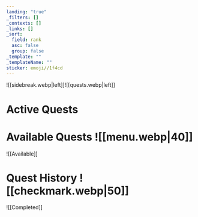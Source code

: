 ```yaml
---
landing: "true"
_filters: []
_contexts: []
_links: []
_sort:
  field: rank
  asc: false
  group: false
_template: ""
_templateName: ""
sticker: emoji//1f4cd
---
```

![[sidebreak.webp|left]]![[quests.webp|left]]
# Active Quests

# Available Quests ![[menu.webp|40]]
![[Available]]

# Quest History ![[checkmark.webp|50]]
![[Completed]]
